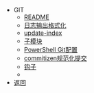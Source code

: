 * GIT
  * [README](/person/GIT/)
  * [日志输出格式化](/person/GIT/日志输出格式化)
  * [update-index](/person/GIT/update-index)
  * [子模块](/person/GIT/git-submodule)
  * [PowerShell Git配置](/person/GIT/PowerShell)
  * [commitizen规范化提交](/person/GIT/commitizen)
  * [钩子](/person/GIT/钩子)
  * 
* [返回](/)